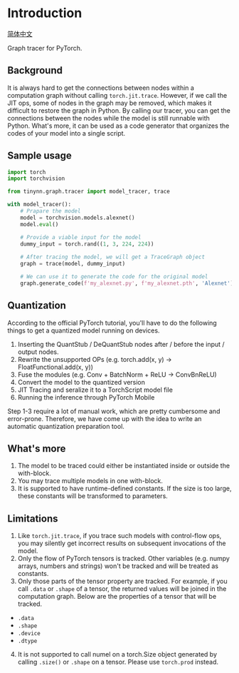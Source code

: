 # Introduction
[简体中文](README_zh-CN.md)

Graph tracer for PyTorch. 

## Background

It is always hard to get the connections between nodes within a computation graph without calling `torch.jit.trace`. However, if we call the JIT ops, some of nodes in the graph may be removed, which makes it difficult to restore the graph in Python. By calling our tracer, you can get the connections between the nodes while the model is still runnable with Python. What's more, it can be used as a code generator that organizes the codes of your model into a single script.

## Sample usage
```py
import torch
import torchvision

from tinynn.graph.tracer import model_tracer, trace

with model_tracer():
    # Prapare the model
    model = torchvision.models.alexnet()
    model.eval()

    # Provide a viable input for the model
    dummy_input = torch.rand((1, 3, 224, 224))
    
    # After tracing the model, we will get a TraceGraph object 
    graph = trace(model, dummy_input)

    # We can use it to generate the code for the original model
    graph.generate_code(f'my_alexnet.py', f'my_alexnet.pth', 'Alexnet')
```

## Quantization
According to the official PyTorch tutorial, you'll have to do the following things to get a quantized model running on devices.
1. Inserting the QuantStub / DeQuantStub nodes after / before the input / output nodes.
2. Rewrite the unsupported OPs (e.g. torch.add(x, y) -> FloatFunctional.add(x, y))
3. Fuse the modules (e.g. Conv + BatchNorm + ReLU -> ConvBnReLU)
4. Convert the model to the quantized version
5. JIT Tracing and seralize it to a TorchScript model file
6. Running the inference through PyTorch Mobile

Step 1-3 require a lot of manual work, which are pretty cumbersome and error-prone. Therefore, we have come up with the idea to write an automatic quantization preparation tool. 

## What's more
1. The model to be traced could either be instantiated inside or outside the with-block.
2. You may trace multiple models in one with-block.
3. It is supported to have runtime-defined constants. If the size is too large, these constants will be transformed to parameters.


## Limitations
1. Like `torch.jit.trace`, if you trace such models with control-flow ops, you may silently get incorrect results on subsequent invocations of the model.
2. Only the flow of PyTorch tensors is tracked. Other variables (e.g. numpy arrays, numbers and strings) won't be tracked and will be treated as constants.
3. Only those parts of the tensor property are tracked. For example, if you call `.data` or `.shape` of a tensor, the returned values will be joined in the computation graph. Below are the properties of a tensor that will be tracked.
  - `.data`
  - `.shape`
  - `.device`
  - `.dtype`
4. It is not supported to call numel on a torch.Size object generated by calling `.size()` or `.shape` on a tensor. Please use `torch.prod` instead.
